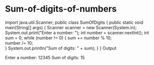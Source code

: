 # Sum-of-digits-of-numbers
import java.util.Scanner;
public class SumOfDigits {
    public static void main(String[] args) {
        Scanner scanner = new Scanner(System.in);
        System.out.print("Enter a number: ");
        int number = scanner.nextInt();
        int sum = 0;
        while (number != 0) {
            sum += number % 10;  
            number /= 10;         
        }
        System.out.println("Sum of digits: " + sum);
    }
}
Output 

Enter a number: 12345
Sum of digits: 15

